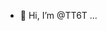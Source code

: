 - 👋 Hi, I’m @TT6T ...

<!---
TT6T/TT6T is a ✨ special ✨ repository because its `README.md` (this file) appears on your GitHub profile.
You can click the Preview link to take a look at your changes.
--->
